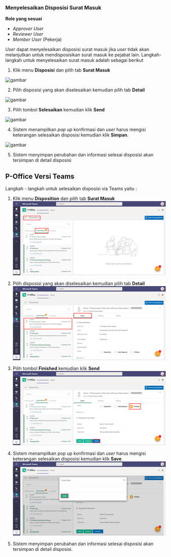 ### **Menyelesaikan Disposisi Surat Masuk**

**Role yang sesuai**

- *Approver User*
- *Reviewer User*
- *Member User* (Pekerja) 

_User_ dapat menyelesaikan disposisi surat masuk jika _user_ tidak akan melanjutkan untuk mendisposisikan surat masuk ke pejabat lain. Langkah-langkah untuk menyelesaikan surat masuk adalah sebagai berikut


1.    Klik menu **Disposisi** dan pilih tab **Surat Masuk**

![gambar](SC_SuratMasuk/SM46.png)

2.    Pilih disposisi yang akan diselesaikan kemudian pilih tab **Detail**

![gambar](SC_SuratMasuk/SM47.png)

3.    Pilih tombol **Selesaikan** kemudian klik **Send**

![gambar](SC_SuratMasuk/SM48.png)

4.    Sistem menampilkan _pop up_ konfirmasi dan _user_ harus mengisi keterangan selesaikan disposisi kemudian klik **Simpan**.

![gambar](SC_SuratMasuk/SM49.png)

5.    Sistem menyimpan perubahan dan informasi selesai disposisi akan tersimpan di detail disposisi



## **P-Office Versi Teams**

Langkah - langkah untuk selesaikan disposisi via Teams yaitu :

 1.    Klik menu **Disposition** dan pilih tab **Surat Masuk**
![gambar](SuratMasuk/SM_Teams/SM49.png)

 2.    Pilih disposisi yang akan diselesaikan kemudian pilih tab **Detail**
![gambar](SuratMasuk/SM_Teams/SM50.png)

 3.    Pilih tombol **Finished** kemudian klik **Send**
![gambar](SuratMasuk/SM_Teams/SM51.png)

 4.    Sistem menampilkan pop up konfirmasi dan _user_ harus mengisi keterangan selesaikan disposisi kemudian klik **Save**.
![gambar](SuratMasuk/SM_Teams/SM52.png)

 5.    Sistem menyimpan perubahan dan informasi selesai disposisi akan tersimpan di detail disposisi.
